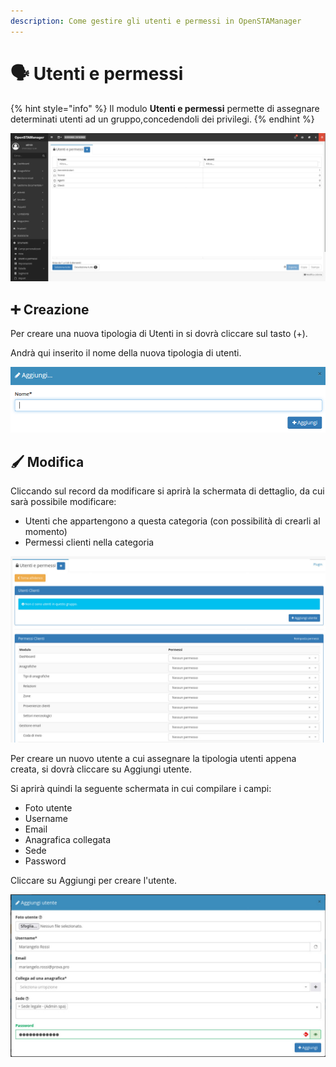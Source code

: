 ```yaml
---
description: Come gestire gli utenti e permessi in OpenSTAManager
---
```


# 🗣 Utenti e permessi

{% hint style="info" %}
Il modulo **Utenti e permessi** permette di assegnare determinati utenti ad un gruppo,concedendoli dei privilegi.
{% endhint %}

![](<../../.gitbook/assets/image (89) (1) (1).png>)

## ➕ Creazione

Per creare una nuova tipologia di Utenti in si dovrà cliccare sul tasto (+).

Andrà qui inserito il nome della nuova tipologia di utenti.

![Screenshot creazione utenti e permessi](../../.gitbook/assets/AggiungereUtentiEPermessi.PNG)

## 🖌️ Modifica

Cliccando sul record da modificare si aprirà la schermata di dettaglio, da cui sarà possibile modificare:

* Utenti che appartengono a questa categoria (con possibilità di crearli al momento)
* Permessi clienti nella categoria

![](<../../.gitbook/assets/image (78) (2).png>)

Per creare un nuovo utente a cui assegnare la tipologia utenti appena creata, si dovrà cliccare su Aggiungi utente.

Si aprirà quindi la seguente schermata in cui compilare i campi:

* Foto utente
* Username
* Email
* Anagrafica collegata
* Sede
* Password

Cliccare su Aggiungi per creare l'utente.

![](<../../.gitbook/assets/image (66) (1).png>)
